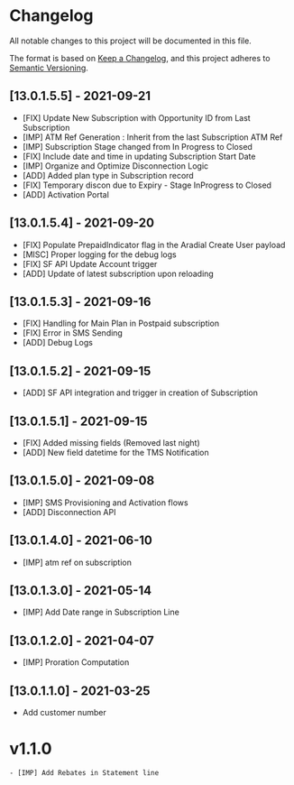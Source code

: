 # Changelog

All notable changes to this project will be documented in this file.

The format is based on [Keep a Changelog](https://keepachangelog.com/en/1.0.0/),
and this project adheres to [Semantic Versioning](https://semver.org/spec/v2.0.0.html).

## [13.0.1.5.5] - 2021-09-21
- [FIX] Update New Subscription with Opportunity ID from Last Subscription
- [IMP] ATM Ref Generation : Inherit from the last Subscription ATM Ref
- [IMP] Subscription Stage changed from In Progress to Closed
- [FIX] Include date and time in updating Subscription Start Date 
- [IMP] Organize and Optimize Disconnection Logic
- [ADD] Added plan type in Subscription record
- [FIX] Temporary discon due to Expiry - Stage InProgress to Closed
- [ADD] Activation Portal


## [13.0.1.5.4] - 2021-09-20
- [FIX] Populate PrepaidIndicator flag in the Aradial Create User payload
- [MISC] Proper logging for the debug logs
- [FIX] SF API Update Account trigger
- [ADD] Update of latest subscription upon reloading


## [13.0.1.5.3] - 2021-09-16
- [FIX] Handling for Main Plan in Postpaid subscription
- [FIX] Error in SMS Sending
- [ADD] Debug Logs

## [13.0.1.5.2] - 2021-09-15
- [ADD] SF API integration and trigger in creation of Subscription

## [13.0.1.5.1] - 2021-09-15
- [FIX] Added missing fields (Removed last night)
- [ADD] New field datetime for the TMS Notification

## [13.0.1.5.0] - 2021-09-08
- [IMP] SMS Provisioning and Activation flows
- [ADD] Disconnection API

## [13.0.1.4.0] - 2021-06-10

- [IMP] atm ref on subscription

## [13.0.1.3.0] - 2021-05-14

- [IMP] Add Date range in Subscription Line

## [13.0.1.2.0] - 2021-04-07

- [IMP] Proration Computation

## [13.0.1.1.0] - 2021-03-25

- Add customer number

# v1.1.0

    - [IMP] Add Rebates in Statement line